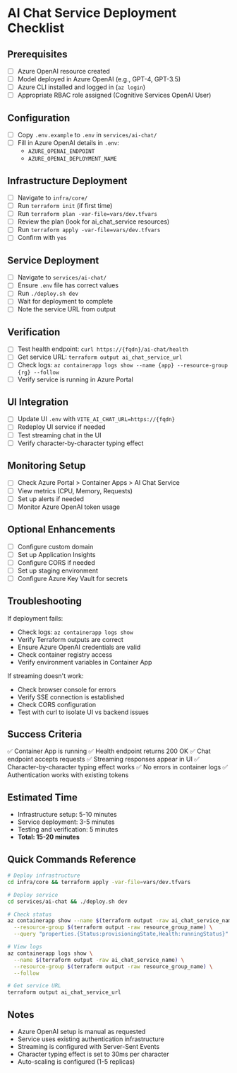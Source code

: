 # AI Chat Service Deployment Checklist

## Prerequisites

- [ ] Azure OpenAI resource created
- [ ] Model deployed in Azure OpenAI (e.g., GPT-4, GPT-3.5)
- [ ] Azure CLI installed and logged in (`az login`)
- [ ] Appropriate RBAC role assigned (Cognitive Services OpenAI User)

## Configuration

- [ ] Copy `.env.example` to `.env` in `services/ai-chat/`
- [ ] Fill in Azure OpenAI details in `.env`:
  - `AZURE_OPENAI_ENDPOINT`
  - `AZURE_OPENAI_DEPLOYMENT_NAME`

## Infrastructure Deployment

- [ ] Navigate to `infra/core/`
- [ ] Run `terraform init` (if first time)
- [ ] Run `terraform plan -var-file=vars/dev.tfvars`
- [ ] Review the plan (look for ai_chat_service resources)
- [ ] Run `terraform apply -var-file=vars/dev.tfvars`
- [ ] Confirm with `yes`

## Service Deployment

- [ ] Navigate to `services/ai-chat/`
- [ ] Ensure `.env` file has correct values
- [ ] Run `./deploy.sh dev`
- [ ] Wait for deployment to complete
- [ ] Note the service URL from output

## Verification

- [ ] Test health endpoint: `curl https://{fqdn}/ai-chat/health`
- [ ] Get service URL: `terraform output ai_chat_service_url`
- [ ] Check logs: `az containerapp logs show --name {app} --resource-group {rg} --follow`
- [ ] Verify service is running in Azure Portal

## UI Integration

- [ ] Update UI `.env` with `VITE_AI_CHAT_URL=https://{fqdn}`
- [ ] Redeploy UI service if needed
- [ ] Test streaming chat in the UI
- [ ] Verify character-by-character typing effect

## Monitoring Setup

- [ ] Check Azure Portal > Container Apps > AI Chat Service
- [ ] View metrics (CPU, Memory, Requests)
- [ ] Set up alerts if needed
- [ ] Monitor Azure OpenAI token usage

## Optional Enhancements

- [ ] Configure custom domain
- [ ] Set up Application Insights
- [ ] Configure CORS if needed
- [ ] Set up staging environment
- [ ] Configure Azure Key Vault for secrets

## Troubleshooting

If deployment fails:
- Check logs: `az containerapp logs show`
- Verify Terraform outputs are correct
- Ensure Azure OpenAI credentials are valid
- Check container registry access
- Verify environment variables in Container App

If streaming doesn't work:
- Check browser console for errors
- Verify SSE connection is established
- Check CORS configuration
- Test with curl to isolate UI vs backend issues

## Success Criteria

✅ Container App is running
✅ Health endpoint returns 200 OK
✅ Chat endpoint accepts requests
✅ Streaming responses appear in UI
✅ Character-by-character typing effect works
✅ No errors in container logs
✅ Authentication works with existing tokens

## Estimated Time

- Infrastructure setup: 5-10 minutes
- Service deployment: 3-5 minutes
- Testing and verification: 5 minutes
- **Total: 15-20 minutes**

## Quick Commands Reference

```bash
# Deploy infrastructure
cd infra/core && terraform apply -var-file=vars/dev.tfvars

# Deploy service
cd services/ai-chat && ./deploy.sh dev

# Check status
az containerapp show --name $(terraform output -raw ai_chat_service_name) \
  --resource-group $(terraform output -raw resource_group_name) \
  --query "properties.{Status:provisioningState,Health:runningStatus}"

# View logs
az containerapp logs show \
  --name $(terraform output -raw ai_chat_service_name) \
  --resource-group $(terraform output -raw resource_group_name) \
  --follow

# Get service URL
terraform output ai_chat_service_url
```

## Notes

- Azure OpenAI setup is manual as requested
- Service uses existing authentication infrastructure
- Streaming is configured with Server-Sent Events
- Character typing effect is set to 30ms per character
- Auto-scaling is configured (1-5 replicas)
